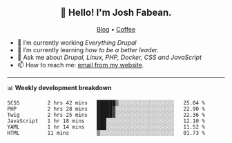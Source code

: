<h2 align="center">👋 Hello! I'm Josh Fabean.</h2>
<p align="center">
  <a href="https://joshfabean.com">Blog</a> •
  <a href="https://www.buymeacoffee.com/LSxne6Yr4">Coffee</a>
</p>

- 🔭 I’m currently working *Everything Drupal*
- 🌱 I’m currently learning *how to be a better leader.*
- 💬 Ask me about *Drupal, Linux, PHP, Docker, CSS and JavaScript*
- 📫 How to reach me: [email from my website](https://joshfabean.com).

-------

📊 **Weekly development breakdown**
<!--START_SECTION:waka-->

```text
SCSS         2 hrs 42 mins   ██████▒░░░░░░░░░░░░░░░░░░   25.04 %
PHP          2 hrs 28 mins   █████▓░░░░░░░░░░░░░░░░░░░   22.90 %
Twig         2 hrs 25 mins   █████▓░░░░░░░░░░░░░░░░░░░   22.36 %
JavaScript   1 hr 18 mins    ███░░░░░░░░░░░░░░░░░░░░░░   12.10 %
YAML         1 hr 14 mins    ███░░░░░░░░░░░░░░░░░░░░░░   11.52 %
HTML         11 mins         ▒░░░░░░░░░░░░░░░░░░░░░░░░   01.73 %
```

<!--END_SECTION:waka-->

<!--
**fabean/fabean** is a ✨ _special_ ✨ repository because its `README.md` (this file) appears on your GitHub profile.

Here are some ideas to get you started:

- 🔭 I’m currently working on ...
- 🌱 I’m currently learning ...
- 👯 I’m looking to collaborate on ...
- 🤔 I’m looking for help with ...
- 💬 Ask me about ...
- 📫 How to reach me: ...
- 😄 Pronouns: ...
- ⚡ Fun fact: ...
-->
